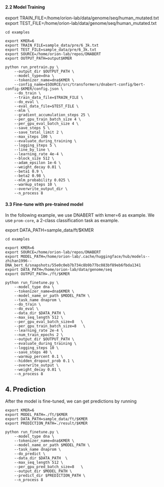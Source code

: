 #### 2.2 Model Training

export TRAIN_FILE=/home/orion-lab/data/genome/seq/human_mutated.txt
export TEST_FILE=/home/orion-lab/data/genome/seq/human_mutated.txt

```
cd examples

export KMER=6
export TRAIN_FILE=sample_data/pre/6_3k.txt
export TEST_FILE=sample_data/pre/6_3k.txt
export SOURCE=/home/orion-lab/repos/DNABERT
export OUTPUT_PATH=output$KMER

python run_pretrain.py \
    --output_dir $OUTPUT_PATH \
    --model_type=dna \
    --tokenizer_name=dna$KMER \
    --config_name=$SOURCE/src/transformers/dnabert-config/bert-config-$KMER/config.json \
    --do_train \
    --train_data_file=$TRAIN_FILE \
    --do_eval \
    --eval_data_file=$TEST_FILE \
    --mlm \
    --gradient_accumulation_steps 25 \
    --per_gpu_train_batch_size 4 \
    --per_gpu_eval_batch_size 4 \
    --save_steps 5 \
    --save_total_limit 2 \
    --max_steps 100 \
    --evaluate_during_training \
    --logging_steps 5 \
    --line_by_line \
    --learning_rate 4e-4 \
    --block_size 512 \
    --adam_epsilon 1e-6 \
    --weight_decay 0.01 \
    --beta1 0.9 \
    --beta2 0.98 \
    --mlm_probability 0.025 \
    --warmup_steps 10 \
    --overwrite_output_dir \
    --n_process 8
```


#### 3.3 Fine-tune with pre-trained model

In the following example,  we use DNABERT with kmer=6 as example. We use `prom-core`, a 2-class classification task as example.

export DATA_PATH=sample_data/ft/$KMER


```
cd examples

export KMER=6
export SOURCE=/home/orion-lab/repos/DNABERT
export MODEL_PATH=/home/orion-lab/.cache/huggingface/hub/models--zhihan1996--DNA_bert_6/snapshots/55e0c0eb7b734c8b9b77bc083bf89eb6fbda1341
export DATA_PATH=/home/orion-lab/data/genome/seq
export OUTPUT_PATH=./ft/$KMER

python run_finetune.py \
    --model_type dna \
    --tokenizer_name=dna$KMER \
    --model_name_or_path $MODEL_PATH \
    --task_name dnaprom \
    --do_train \
    --do_eval \
    --data_dir $DATA_PATH \
    --max_seq_length 512 \
    --per_gpu_eval_batch_size=8   \
    --per_gpu_train_batch_size=8   \
    --learning_rate 2e-4 \
    --num_train_epochs 2 \
    --output_dir $OUTPUT_PATH \
    --evaluate_during_training \
    --logging_steps 10 \
    --save_steps 40 \
    --warmup_percent 0.1 \
    --hidden_dropout_prob 0.1 \
    --overwrite_output \
    --weight_decay 0.01 \
    --n_process 8
```

## 4. Prediction

After the model is fine-tuned, we can get predictions by running

```$
export KMER=6
export MODEL_PATH=./ft/$KMER
export DATA_PATH=sample_data/ft/$KMER
export PREDICTION_PATH=./result/$KMER

python run_finetune.py \
    --model_type dna \
    --tokenizer_name=dna$KMER \
    --model_name_or_path $MODEL_PATH \
    --task_name dnaprom \
    --do_predict \
    --data_dir $DATA_PATH  \
    --max_seq_length 512 \
    --per_gpu_pred_batch_size=8   \
    --output_dir $MODEL_PATH \
    --predict_dir $PREDICTION_PATH \
    --n_process 8
```